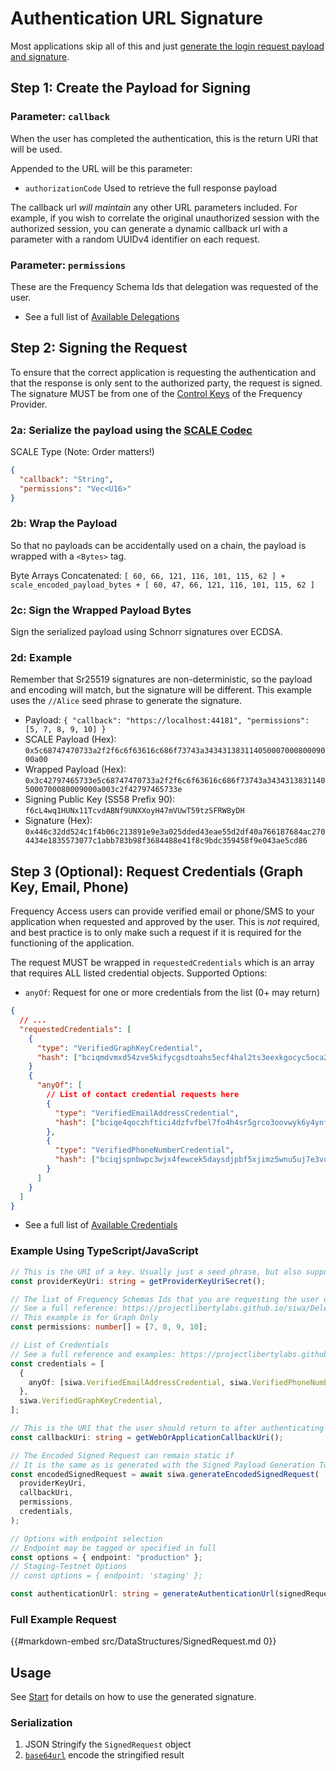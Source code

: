 # Authentication URL Signature

Most applications skip all of this and just [generate the login request payload and signature](./Generate.md).

## Step 1: Create the Payload for Signing

### Parameter: `callback`

When the user has completed the authentication, this is the return URI that will be used.

Appended to the URL will be this parameter:

- `authorizationCode` Used to retrieve the full response payload

The callback url _will maintain_ any other URL parameters included.
For example, if you wish to correlate the original unauthorized session with the authorized session, you can generate a dynamic callback url with a parameter with a random UUIDv4 identifier on each request.

### Parameter: `permissions`

These are the Frequency Schema Ids that delegation was requested of the user.

- See a full list of [Available Delegations](../Delegations.md)

## Step 2: Signing the Request

To ensure that the correct application is requesting the authentication and that the response is only sent to the authorized party, the request is signed.
The signature MUST be from one of the [Control Keys](https://docs.frequency.xyz/Identity/ControlKeys.html) of the Frequency Provider.

### 2a: Serialize the payload using the [SCALE Codec](https://docs.substrate.io/reference/scale-codec/)

SCALE Type (Note: Order matters!)

```json
{
  "callback": "String",
  "permissions": "Vec<U16>"
}
```

### 2b: Wrap the Payload

So that no payloads can be accidentally used on a chain, the payload is wrapped with a `<Bytes>` tag.

Byte Arrays Concatenated: `[ 60, 66, 121, 116, 101, 115, 62 ] + scale_encoded_payload_bytes + [ 60, 47, 66, 121, 116, 101, 115, 62 ]`

### 2c: Sign the Wrapped Payload Bytes

Sign the serialized payload using Schnorr signatures over ECDSA.

### 2d: Example

Remember that Sr25519 signatures are non-deterministic, so the payload and encoding will match, but the signature will be different.
This example uses the `//Alice` seed phrase to generate the signature.

- Payload: `{ "callback": "https://localhost:44181", "permissions": [5, 7, 8, 9, 10] }`
- SCALE Payload (Hex): `0x5c68747470733a2f2f6c6f63616c686f73743a34343138311405000700080009000a00`
- Wrapped Payload (Hex): `0x3c42797465733e5c68747470733a2f2f6c6f63616c686f73743a34343138311405000700080009000a003c2f42797465733e`
- Signing Public Key (SS58 Prefix 90): `f6cL4wq1HUNx11TcvdABNf9UNXXoyH47mVUwT59tzSFRW8yDH`
- Signature (Hex): `0x446c32dd524c1f4b06c213891e9e3a025dded43eae55d2df40a766187684ac2704434e1835573077c1abb783b98f3684488e41f8c9bdc359458f9e043ae5cd86`

## Step 3 (Optional): Request Credentials (Graph Key, Email, Phone)

Frequency Access users can provide verified email or phone/SMS to your application when requested and approved by the user.
This is _not_ required, and best practice is to only make such a request if it is required for the functioning of the application.

The request MUST be wrapped in `requestedCredentials` which is an array that requires ALL listed credential objects.
Supported Options:

- `anyOf`: Request for one or more credentials from the list (0+ may return)

```json
{
  // ...
  "requestedCredentials": [
    {
      "type": "VerifiedGraphKeyCredential",
      "hash": ["bciqmdvmxd54zve5kifycgsdtoahs5ecf4hal2ts3eexkgocyc5oca2y"]
    }
    {
      "anyOf": [
        // List of contact credential requests here
        {
          "type": "VerifiedEmailAddressCredential",
          "hash": ["bciqe4qoczhftici4dzfvfbel7fo4h4sr5grco3oovwyk6y4ynf44tsi"]
        },
        {
          "type": "VerifiedPhoneNumberCredential",
          "hash": ["bciqjspnbwpc3wjx4fewcek5daysdjpbf5xjimz5wnu5uj7e3vu2uwnq"]
        }
      ]
    }
  ]
}
```

- See a full list of [Available Credentials](../Credentials.md)

### Example Using TypeScript/JavaScript

```typescript
// This is the URI of a key. Usually just a seed phrase, but also supports test accounts such as `//Alice` or `//Bob`
const providerKeyUri: string = getProviderKeyUriSecret();

// The list of Frequency Schemas Ids that you are requesting the user delegate
// See a full reference: https://projectlibertylabs.github.io/siwa/Delegations.html
// This example is for Graph Only
const permissions: number[] = [7, 8, 9, 10];

// List of Credentials
// See a full reference and examples: https://projectlibertylabs.github.io/siwa/Credentials.html
const credentials = [
  {
    anyOf: [siwa.VerifiedEmailAddressCredential, siwa.VerifiedPhoneNumberCredential],
  },
  siwa.VerifiedGraphKeyCredential,
];

// This is the URI that the user should return to after authenticating with Frequency Access
const callbackUri: string = getWebOrApplicationCallbackUri();

// The Encoded Signed Request can remain static if
// It is the same as is generated with the Signed Payload Generation Tool
const encodedSignedRequest = await siwa.generateEncodedSignedRequest(
  providerKeyUri,
  callbackUri,
  permissions,
  credentials,
);

// Options with endpoint selection
// Endpoint may be tagged or specified in full
const options = { endpoint: "production" };
// Staging-Testnet Options
// const options = { endpoint: 'staging' };

const authenticationUrl: string = generateAuthenticationUrl(signedRequest, new URLSearchParams({ id: getSessionId() }));
```

### Full Example Request

{{#markdown-embed src/DataStructures/SignedRequest.md 0}}

## Usage

See [Start](./Actions/Start.md) for details on how to use the generated signature.

### Serialization

1. JSON Stringify the `SignedRequest` object
2. [`base64url`](https://datatracker.ietf.org/doc/html/rfc4648#section-5) encode the stringified result
